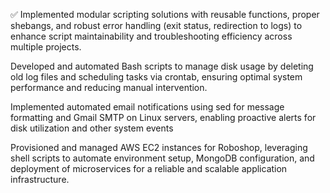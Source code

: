 ✅ Implemented modular scripting solutions with reusable functions, proper shebangs, and robust error handling (exit status, redirection to logs) to enhance script maintainability and troubleshooting efficiency across multiple projects.

Developed and automated Bash scripts to manage disk usage by deleting old log files and scheduling tasks via crontab, ensuring optimal system performance and reducing manual intervention.

Implemented automated email notifications using sed for message formatting and Gmail SMTP on Linux servers, enabling proactive alerts for disk utilization and other system events

Provisioned and managed AWS EC2 instances for Roboshop, leveraging shell scripts to automate environment setup, MongoDB configuration, and deployment of microservices for a reliable and scalable application infrastructure.